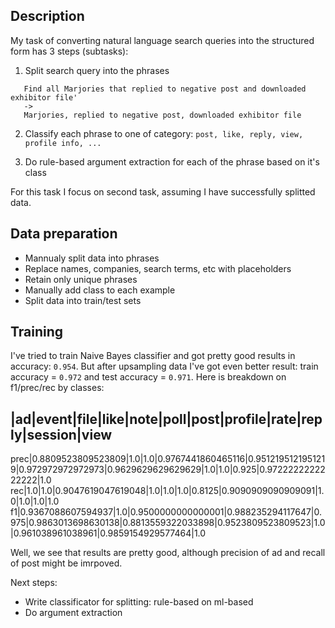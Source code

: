 ## Description
My task of converting natural language search queries into the structured form has 3 steps (subtasks):

1. Split search query into the phrases
```
   Find all Marjories that replied to negative post and downloaded exhibitor file'
   ->
   Marjories, replied to negative post, downloaded exhibitor file
```
2. Classify each phrase to one of category:
   `post, like, reply, view, profile info, ...`

3. Do rule-based argument extraction for each of the phrase based on it's class

For this task I focus on second task, assuming I have successfully splitted data. 

## Data preparation
* Mannualy split data into phrases
* Replace names, companies, search terms, etc with placeholders
* Retain only unique phrases
* Manually add class to each example
* Split data into train/test sets

## Training
I've tried to train Naive Bayes classifier and got pretty good results in accuracy: `0.954`. But after upsampling data I've got even better result: train accuracy = `0.972` and test accuracy = `0.971`. 
Here is breakdown on f1/prec/rec by classes:

|ad|event|file|like|note|poll|post|profile|rate|reply|session|view
------------------------------------------------------------------
prec|0.8809523809523809|1.0|1.0|0.9767441860465116|0.9512195121951219|0.972972972972973|0.9629629629629629|1.0|1.0|0.925|0.9722222222222222|1.0
rec|1.0|1.0|0.9047619047619048|1.0|1.0|1.0|0.8125|0.9090909090909091|1.0|1.0|1.0|1.0
f1|0.9367088607594937|1.0|0.9500000000000001|0.988235294117647|0.975|0.9863013698630138|0.8813559322033898|0.9523809523809523|1.0|0.961038961038961|0.9859154929577464|1.0

Well, we see that results are pretty good, although precision of ad and recall of post might be imrpoved.

Next steps:
* Write classificator for splitting: rule-based on ml-based
* Do argument extraction
